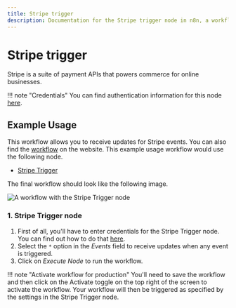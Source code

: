 ```yaml
---
title: Stripe trigger
description: Documentation for the Stripe trigger node in n8n, a workflow automation platform. Includes details of operations and configuration, and links to examples and credentials information.
---
```


# Stripe trigger

Stripe is a suite of payment APIs that powers commerce for online businesses.

!!! note "Credentials"
    You can find authentication information for this node [here](/integrations/builtin/credentials/stripe/).



## Example Usage

This workflow allows you to receive updates for Stripe events. You can also find the [workflow](https://n8n.io/workflows/545) on the website. This example usage workflow would use the following node.
- [Stripe Trigger]()

The final workflow should look like the following image.

![A workflow with the Stripe Trigger node](/_images/integrations/builtin/trigger-nodes/stripetrigger/workflow.png)


### 1. Stripe Trigger node

1. First of all, you'll have to enter credentials for the Stripe Trigger node. You can find out how to do that [here](/integrations/builtin/credentials/stripe/).
2. Select the `*` option in the *Events* field to receive updates when any event is triggered.
3. Click on *Execute Node* to run the workflow.

!!! note "Activate workflow for production"
    You'll need to save the workflow and then click on the Activate toggle on the top right of the screen to activate the workflow. Your workflow will then be triggered as specified by the settings in the Stripe Trigger node.







